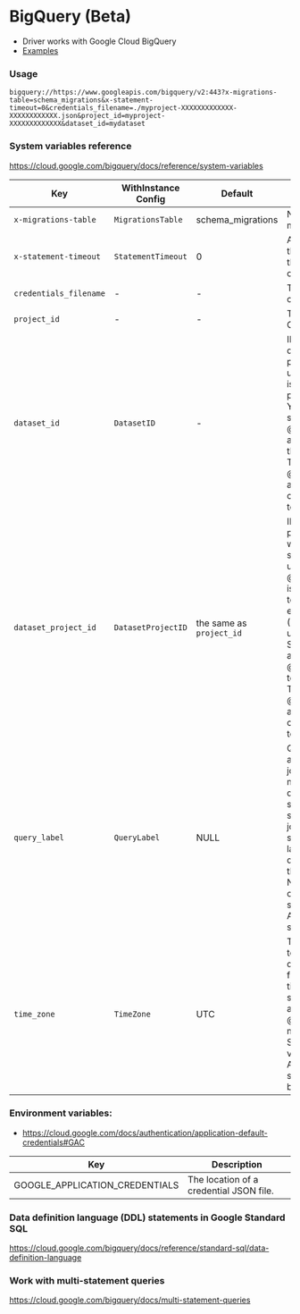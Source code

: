 # BigQuery (Beta)

* Driver works with Google Cloud BigQuery
* [Examples](./examples)

### Usage
`bigquery://https://www.googleapis.com/bigquery/v2:443?x-migrations-table=schema_migrations&x-statement-timeout=0&credentials_filename=./myproject-XXXXXXXXXXXXX-XXXXXXXXXXXX.json&project_id=myproject-XXXXXXXXXXXXX&dataset_id=mydataset`


### System variables reference
https://cloud.google.com/bigquery/docs/reference/system-variables

| Key                      | WithInstance Config | Default                  | Description                                                                                                                                                                                                                                                                                                                                                                                    |
|--------------------------|---------------------|--------------------------|------------------------------------------------------------------------------------------------------------------------------------------------------------------------------------------------------------------------------------------------------------------------------------------------------------------------------------------------------------------------------------------------|
| `x-migrations-table`     | `MigrationsTable`   | schema_migrations        | Name of the migrations table                                                                                                                                                                                                                                                                                                                                                                   |
| `x-statement-timeout`    | `StatementTimeout`  | 0                        | Abort any statement that takes more than the specified number of milliseconds                                                                                                                                                                                                                                                                                                                  |
| `credentials_filename`   | -                   | -                        | The location of a credential JSON file.                                                                                                                                                                                                                                                                                                                                                        |
| `project_id`             | -                   | -                        | The current Google Cloud project ID.                                                                                                                                                                                                                                                                                                                                                           |
| `dataset_id`             | `DatasetID`         | -                        | ID of the default dataset in the current project. This ID is used when a dataset is not specified for a project in the query. You can use the SET statement to assign @@dataset_id to another dataset ID in the current project. The system variables @@dataset_project_id and @@dataset_id can be set and used together.                                                                      |
| `dataset_project_id`     | `DatasetProjectID`  | the same as `project_id` | ID of the default project that's used when one is not specified for a dataset used in the query. If @@dataset_project_id is not set, or if it is set to NULL, the query-executing project (@@project_id) is used. You can use the SET statement to assign @@dataset_project_id to another project ID. The system variables @@dataset_project_id and @@dataset_id can be set and used together. |
| `query_label`            | `QueryLabel`        | NULL                     | Query label to associate with query jobs in the current multi-statement query or session. If set in a query, all subsequent query jobs in the script or session will have this label. If not set in a query, the value for this system variable is NULL. For an example of how to set this system variable, see Associate jobs in a session with a label.                                      |
| `time_zone`              | `TimeZone`          | UTC                      | The default time zone to use in time zone-dependent SQL functions, when a time zone is not specified as an argument. @@time_zone can be modified by using a SET statement to any valid time zone name. At the start of each script, @@time_zone begins as “UTC”.                                                                                                                               |



### Environment variables:
- https://cloud.google.com/docs/authentication/application-default-credentials#GAC

| Key                            | Description                                      |
|--------------------------------|--------------------------------------------------|
| GOOGLE_APPLICATION_CREDENTIALS | The location of a credential JSON file.          | 


### Data definition language (DDL) statements in Google Standard SQL
https://cloud.google.com/bigquery/docs/reference/standard-sql/data-definition-language


### Work with multi-statement queries
https://cloud.google.com/bigquery/docs/multi-statement-queries

